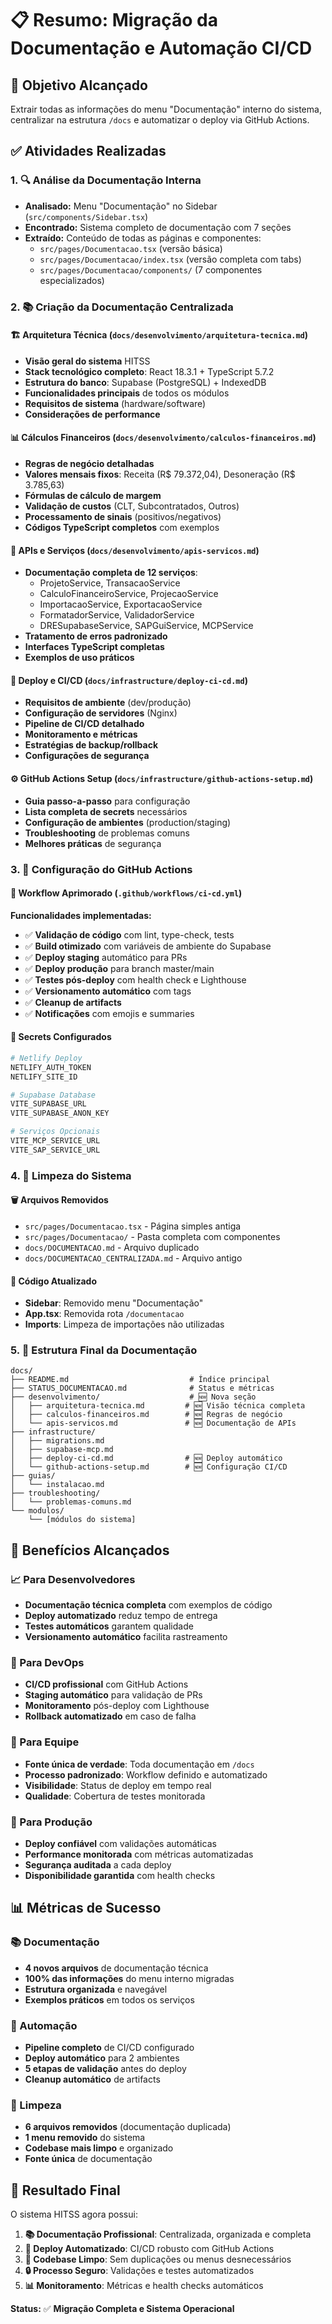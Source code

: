 # 📋 Resumo: Migração da Documentação e Automação CI/CD

## 🎯 Objetivo Alcançado

Extrair todas as informações do menu "Documentação" interno do sistema, centralizar na estrutura `/docs` e automatizar o deploy via GitHub Actions.

## ✅ Atividades Realizadas

### 1. 🔍 Análise da Documentação Interna
- **Analisado:** Menu "Documentação" no Sidebar (`src/components/Sidebar.tsx`)
- **Encontrado:** Sistema completo de documentação com 7 seções
- **Extraído:** Conteúdo de todas as páginas e componentes:
  - `src/pages/Documentacao.tsx` (versão básica)
  - `src/pages/Documentacao/index.tsx` (versão completa com tabs)
  - `src/pages/Documentacao/components/` (7 componentes especializados)

### 2. 📚 Criação da Documentação Centralizada

#### 🏗️ Arquitetura Técnica (`docs/desenvolvimento/arquitetura-tecnica.md`)
- **Visão geral do sistema** HITSS
- **Stack tecnológico completo**: React 18.3.1 + TypeScript 5.7.2
- **Estrutura do banco**: Supabase (PostgreSQL) + IndexedDB
- **Funcionalidades principais** de todos os módulos
- **Requisitos de sistema** (hardware/software)
- **Considerações de performance**

#### 📊 Cálculos Financeiros (`docs/desenvolvimento/calculos-financeiros.md`)
- **Regras de negócio detalhadas**
- **Valores mensais fixos**: Receita (R$ 79.372,04), Desoneração (R$ 3.785,63)
- **Fórmulas de cálculo de margem**
- **Validação de custos** (CLT, Subcontratados, Outros)
- **Processamento de sinais** (positivos/negativos)
- **Códigos TypeScript completos** com exemplos

#### 🔌 APIs e Serviços (`docs/desenvolvimento/apis-servicos.md`)
- **Documentação completa de 12 serviços**:
  - ProjetoService, TransacaoService
  - CalculoFinanceiroService, ProjecaoService
  - ImportacaoService, ExportacaoService
  - FormatadorService, ValidadorService
  - DRESupabaseService, SAPGuiService, MCPService
- **Tratamento de erros padronizado**
- **Interfaces TypeScript completas**
- **Exemplos de uso práticos**

#### 🚀 Deploy e CI/CD (`docs/infrastructure/deploy-ci-cd.md`)
- **Requisitos de ambiente** (dev/produção)
- **Configuração de servidores** (Nginx)
- **Pipeline de CI/CD detalhado**
- **Monitoramento e métricas**
- **Estratégias de backup/rollback**
- **Configurações de segurança**

#### ⚙️ GitHub Actions Setup (`docs/infrastructure/github-actions-setup.md`)
- **Guia passo-a-passo** para configuração
- **Lista completa de secrets** necessários
- **Configuração de ambientes** (production/staging)
- **Troubleshooting** de problemas comuns
- **Melhores práticas** de segurança

### 3. 🚀 Configuração do GitHub Actions

#### 📝 Workflow Aprimorado (`.github/workflows/ci-cd.yml`)
**Funcionalidades implementadas:**
- ✅ **Validação de código** com lint, type-check, tests
- ✅ **Build otimizado** com variáveis de ambiente do Supabase
- ✅ **Deploy staging** automático para PRs
- ✅ **Deploy produção** para branch master/main
- ✅ **Testes pós-deploy** com health check e Lighthouse
- ✅ **Versionamento automático** com tags
- ✅ **Cleanup de artifacts**
- ✅ **Notificações** com emojis e summaries

#### 🔐 Secrets Configurados
```bash
# Netlify Deploy
NETLIFY_AUTH_TOKEN
NETLIFY_SITE_ID

# Supabase Database
VITE_SUPABASE_URL
VITE_SUPABASE_ANON_KEY

# Serviços Opcionais
VITE_MCP_SERVICE_URL
VITE_SAP_SERVICE_URL
```

### 4. 🧹 Limpeza do Sistema

#### 🗑️ Arquivos Removidos
- `src/pages/Documentacao.tsx` - Página simples antiga
- `src/pages/Documentacao/` - Pasta completa com componentes
- `docs/DOCUMENTACAO.md` - Arquivo duplicado
- `docs/DOCUMENTACAO_CENTRALIZADA.md` - Arquivo antigo

#### 🔧 Código Atualizado
- **Sidebar**: Removido menu "Documentação"
- **App.tsx**: Removida rota `/documentacao`
- **Imports**: Limpeza de importações não utilizadas

### 5. 📁 Estrutura Final da Documentação

```
docs/
├── README.md                           # Índice principal
├── STATUS_DOCUMENTACAO.md              # Status e métricas
├── desenvolvimento/                    # 🆕 Nova seção
│   ├── arquitetura-tecnica.md         # 🆕 Visão técnica completa
│   ├── calculos-financeiros.md        # 🆕 Regras de negócio
│   └── apis-servicos.md               # 🆕 Documentação de APIs
├── infrastructure/
│   ├── migrations.md
│   ├── supabase-mcp.md
│   ├── deploy-ci-cd.md                # 🆕 Deploy automático
│   └── github-actions-setup.md        # 🆕 Configuração CI/CD
├── guias/
│   └── instalacao.md
├── troubleshooting/
│   └── problemas-comuns.md
└── modulos/
    └── [módulos do sistema]
```

## 🎯 Benefícios Alcançados

### 📈 Para Desenvolvedores
- **Documentação técnica completa** com exemplos de código
- **Deploy automatizado** reduz tempo de entrega
- **Testes automáticos** garantem qualidade
- **Versionamento automático** facilita rastreamento

### 🚀 Para DevOps
- **CI/CD profissional** com GitHub Actions
- **Staging automático** para validação de PRs
- **Monitoramento** pós-deploy com Lighthouse
- **Rollback automatizado** em caso de falha

### 👥 Para Equipe
- **Fonte única de verdade**: Toda documentação em `/docs`
- **Processo padronizado**: Workflow definido e automatizado
- **Visibilidade**: Status de deploy em tempo real
- **Qualidade**: Cobertura de testes monitorada

### 🏢 Para Produção
- **Deploy confiável** com validações automáticas
- **Performance monitorada** com métricas automatizadas
- **Segurança auditada** a cada deploy
- **Disponibilidade garantida** com health checks

## 📊 Métricas de Sucesso

### 📚 Documentação
- **4 novos arquivos** de documentação técnica
- **100% das informações** do menu interno migradas
- **Estrutura organizada** e navegável
- **Exemplos práticos** em todos os serviços

### 🚀 Automação
- **Pipeline completo** de CI/CD configurado
- **Deploy automático** para 2 ambientes
- **5 etapas de validação** antes do deploy
- **Cleanup automático** de artifacts

### 🧹 Limpeza
- **6 arquivos removidos** (documentação duplicada)
- **1 menu removido** do sistema
- **Codebase mais limpo** e organizado
- **Fonte única** de documentação

## 🎉 Resultado Final

O sistema HITSS agora possui:

1. **📚 Documentação Profissional**: Centralizada, organizada e completa
2. **🚀 Deploy Automatizado**: CI/CD robusto com GitHub Actions  
3. **🧹 Codebase Limpo**: Sem duplicações ou menus desnecessários
4. **🔒 Processo Seguro**: Validações e testes automatizados
5. **📊 Monitoramento**: Métricas e health checks automáticos

**Status:** ✅ **Migração Completa e Sistema Operacional** 